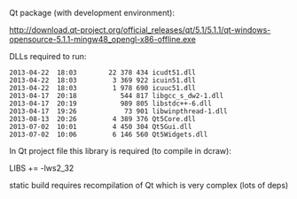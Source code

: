 Qt package (with development environment):

http://download.qt-project.org/official_releases/qt/5.1/5.1.1/qt-windows-opensource-5.1.1-mingw48_opengl-x86-offline.exe

DLLs required to run:

```
2013-04-22  18:03        22 378 434 icudt51.dll
2013-04-22  18:03         3 369 922 icuin51.dll
2013-04-22  18:03         1 978 690 icuuc51.dll
2013-04-17  20:18           544 817 libgcc_s_dw2-1.dll
2013-04-17  20:19           989 805 libstdc++-6.dll
2013-04-17  19:26            73 901 libwinpthread-1.dll
2013-08-13  20:26         4 389 376 Qt5Core.dll
2013-07-02  10:01         4 450 304 Qt5Gui.dll
2013-07-02  10:06         6 146 560 Qt5Widgets.dll
```


In Qt project file this library is required (to compile in dcraw):

LIBS += -lws2\_32

static build requires recompilation of Qt which is very complex (lots of deps)